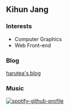 ## Kihun Jang

### Interests
- Computer Graphics
- Web Front-end

### Blog
[harutea's blog](kihuntea.com)

### Music
[![spotify-github-profile](https://spotify-github-profile.vercel.app/api/view?uid=31v4zryld4we56whyqxwaskgfl5y&cover_image=true&theme=default&show_offline=false&background_color=121212&interchange=true)](https://spotify-github-profile.vercel.app/api/view?uid=31v4zryld4we56whyqxwaskgfl5y&redirect=true)

<!--
**harutea/harutea** is a ✨ _special_ ✨ repository because its `README.md` (this file) appears on your GitHub profile.

Here are some ideas to get you started:

- 🔭 I’m currently working on ...
- 🌱 I’m currently learning ...
- 👯 I’m looking to collaborate on ...
- 🤔 I’m looking for help with ...
- 💬 Ask me about ...
- 📫 How to reach me: ...
- 😄 Pronouns: ...
- ⚡ Fun fact: ...
-->
